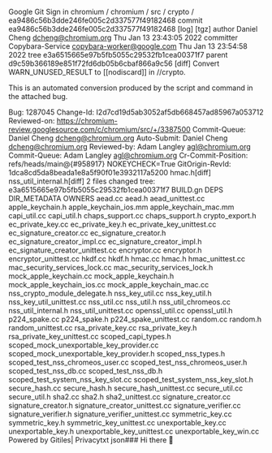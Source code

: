 Google Git
Sign in
chromium / chromium / src / crypto / ea9486c56b3dde246fe005c2d337577f49182468
commit	ea9486c56b3dde246fe005c2d337577f49182468	[log] [tgz]
author	Daniel Cheng <dcheng@chromium.org>	Thu Jan 13 23:43:05 2022
committer	Copybara-Service <copybara-worker@google.com>	Thu Jan 13 23:54:58 2022
tree	e3a6515665e97b5fb5055c29532fb1cea00371f7
parent	d9c59b366189e851f72fd6db05b6cbaf866a9c56 [diff]
Convert WARN_UNUSED_RESULT to [[nodiscard]] in //crypto.

This is an automated conversion produced by the script and command in
the attached bug.

Bug: 1287045
Change-Id: I2d7cd19d5ab3052af5db668457ad85967a053712
Reviewed-on: https://chromium-review.googlesource.com/c/chromium/src/+/3387500
Commit-Queue: Daniel Cheng <dcheng@chromium.org>
Auto-Submit: Daniel Cheng <dcheng@chromium.org>
Reviewed-by: Adam Langley <agl@chromium.org>
Commit-Queue: Adam Langley <agl@chromium.org>
Cr-Commit-Position: refs/heads/main@{#958917}
NOKEYCHECK=True
GitOrigin-RevId: 1dca8cd5da8beada1e8a5f90f01e3932117a5200
hmac.h[diff]
nss_util_internal.h[diff]
2 files changed
tree: e3a6515665e97b5fb5055c29532fb1cea00371f7
BUILD.gn
DEPS
DIR_METADATA
OWNERS
aead.cc
aead.h
aead_unittest.cc
apple_keychain.h
apple_keychain_ios.mm
apple_keychain_mac.mm
capi_util.cc
capi_util.h
chaps_support.cc
chaps_support.h
crypto_export.h
ec_private_key.cc
ec_private_key.h
ec_private_key_unittest.cc
ec_signature_creator.cc
ec_signature_creator.h
ec_signature_creator_impl.cc
ec_signature_creator_impl.h
ec_signature_creator_unittest.cc
encryptor.cc
encryptor.h
encryptor_unittest.cc
hkdf.cc
hkdf.h
hmac.cc
hmac.h
hmac_unittest.cc
mac_security_services_lock.cc
mac_security_services_lock.h
mock_apple_keychain.cc
mock_apple_keychain.h
mock_apple_keychain_ios.cc
mock_apple_keychain_mac.cc
nss_crypto_module_delegate.h
nss_key_util.cc
nss_key_util.h
nss_key_util_unittest.cc
nss_util.cc
nss_util.h
nss_util_chromeos.cc
nss_util_internal.h
nss_util_unittest.cc
openssl_util.cc
openssl_util.h
p224_spake.cc
p224_spake.h
p224_spake_unittest.cc
random.cc
random.h
random_unittest.cc
rsa_private_key.cc
rsa_private_key.h
rsa_private_key_unittest.cc
scoped_capi_types.h
scoped_mock_unexportable_key_provider.cc
scoped_mock_unexportable_key_provider.h
scoped_nss_types.h
scoped_test_nss_chromeos_user.cc
scoped_test_nss_chromeos_user.h
scoped_test_nss_db.cc
scoped_test_nss_db.h
scoped_test_system_nss_key_slot.cc
scoped_test_system_nss_key_slot.h
secure_hash.cc
secure_hash.h
secure_hash_unittest.cc
secure_util.cc
secure_util.h
sha2.cc
sha2.h
sha2_unittest.cc
signature_creator.cc
signature_creator.h
signature_creator_unittest.cc
signature_verifier.cc
signature_verifier.h
signature_verifier_unittest.cc
symmetric_key.cc
symmetric_key.h
symmetric_key_unittest.cc
unexportable_key.cc
unexportable_key.h
unexportable_key_unittest.cc
unexportable_key_win.cc
Powered by Gitiles| Privacytxt json### Hi there 👋

<!--
**foxHunter2000/foxHunter2000** is a ✨ _special_ ✨ repository because its `README.md` (this file) appears on your GitHub profile.

Here are some ideas to get you started:

- 🔭 I’m currently working on ...
- 🌱 I’m currently learning ...
- 👯 I’m looking to collaborate on ...
- 🤔 I’m looking for help with ...
- 💬 Ask me about ...
- 📫 How to reach me: ...
- 😄 Pronouns: ... mailto:philipp.hancke@googlemail.com
- ⚡ Fun fact: ...
-->
